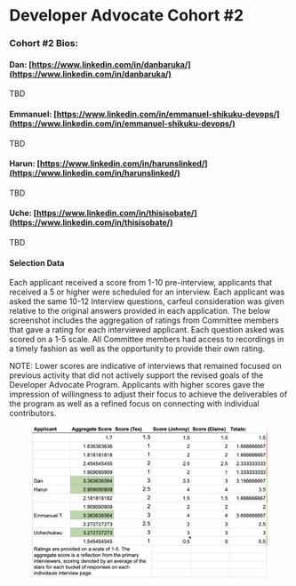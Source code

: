 # Developer Advocate Cohort #2

### Cohort #2 Bios:

#### **Dan:** [https://www.linkedin.com/in/danbaruka/](https://www.linkedin.com/in/danbaruka/)

TBD

#### **Emmanuel:**  [https://www.linkedin.com/in/emmanuel-shikuku-devops/](https://www.linkedin.com/in/emmanuel-shikuku-devops/)

TBD

#### Harun:  [https://www.linkedin.com/in/harunslinked/](https://www.linkedin.com/in/harunslinked/)

TBD

#### Uche: [https://www.linkedin.com/in/thisisobate/](https://www.linkedin.com/in/thisisobate/)

TBD



#### Selection Data

Each applicant received a score from 1-10 pre-interview, applicants that received a 5 or higher were scheduled for an interview. Each applicant was asked the same 10-12 Interview questions, carfeul consideration was given relative to the original answers provided in each application. The below screenshot includes the aggregation of ratings from Committee members that gave a rating for each interviewed applicant. Each question asked was scored on a 1-5 scale. All Committee members had access to recordings in a timely fashion as well as the opportunity to provide their own rating.&#x20;

NOTE: Lower scores are indicative of interviews that remained focused on previous activity that did not actively support the revised goals of the Developer Advocate Program. Applicants with higher scores gave the impression of willingness to adjust their focus to achieve the deliverables of the program as well as a refined focus on connecting with individual contributors.&#x20;

<figure><img src="../../../../.gitbook/assets/image.png" alt=""><figcaption></figcaption></figure>

